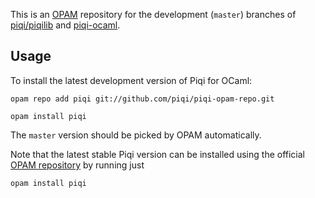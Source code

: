 This is an [OPAM](http://opam.ocamlpro.com/) repository for the development
(`master`) branches of [piqi/piqilib](https://github.com/alavrik/piqi) and
[piqi-ocaml](https://github.com/alavrik/piqi-ocaml).

Usage
-----

To install the latest development version of Piqi for OCaml:

    opam repo add piqi git://github.com/piqi/piqi-opam-repo.git

    opam install piqi

The `master` version should be picked by OPAM automatically.

Note that the latest stable Piqi version can be installed using the official
[OPAM repository](https://github.com/OCamlPro/opam-repository) by running just

    opam install piqi

